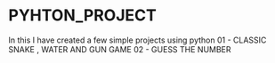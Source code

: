# PYHTON_PROJECT
In this I have created a few simple projects using python 
01 - CLASSIC SNAKE , WATER AND GUN GAME
02 - GUESS THE NUMBER 